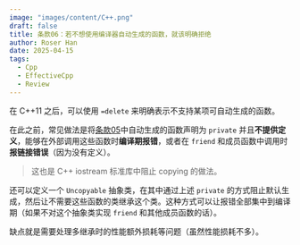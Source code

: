 ```yaml
---
image: "images/content/C++.png"
draft: false
title: 条款06：若不想使用编译器自动生成的函数，就该明确拒绝
author: Roser Han
date: 2025-04-15
tags:
  - Cpp
  - EffectiveCpp
  - Review
---
```

在 C++11 之后，可以使用 `=delete` 来明确表示不支持某项可自动生成的函数。

在此之前，常见做法是将[条款05](条款05：了解%20C++%20默默编写并调用哪些函数.md)中自动生成的函数声明为 `private` 并且**不提供定义**，能够在外部调用这些函数时**编译期报错**，或者在 `friend` 和成员函数中调用时**报链接错误**（因为没有定义）。

> 这也是 C++ iostream 标准库中阻止 copying 的做法。

还可以定义一个 `Uncopyable` 抽象类，在其中通过上述 `private` 的方式阻止默认生成，然后让不需要这些函数的类继承这个类。这种方式可以让报错全部集中到编译期（如果不对这个抽象类实现 `friend` 和其他成员函数的话）。

缺点就是需要处理多继承时的性能额外损耗等问题（虽然性能损耗不多）。